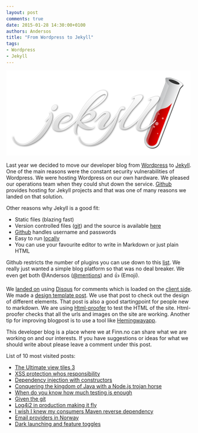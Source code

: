 ```yaml
---
layout: post
comments: true
date: 2015-01-28 14:30:00+0100
authors: Andersos
title: "From Wordpress to Jekyll"
tags:
- Wordpress
- Jekyll
---
```


[![Jekyll](/images/2015-01-28-from-wordpress-to-jekyll/jekyll.png)](http://jekyllrb.com/)

Last year we decided to move our developer blog from [Wordpress](https://wordpress.org/) to [Jekyll](http://jekyllrb.com/). One of the main reasons were the constant security vulnerabilities of Wordpress. We were hosting Wordpress on our own hardware. We pleased our operations team when they could shut down the service. [Github](https://pages.github.com/) provides hosting for Jekyll projects and that was one of many reasons we landed on that solution.

Other reasons why Jekyll is a good fit:
- Static files (blazing fast)
- Version controlled files ([git](http://git-scm.com/)) and the source is available [here](https://github.com/finn-no/tech.finn.no)
- [Github](https://github.com/orgs/finn-no/people) handles username and passwords
- Easy to run [locally](https://github.com/finn-no/tech.finn.no/blob/gh-pages/README.md)
- You can use your favourite editor to write in Markdown or just plain HTML

Github restricts the number of plugins you can use down to this [list](https://pages.github.com/versions/). We really just wanted a simple blog platform so that was no deal breaker. We even get both @Andersos ([@mentions](https://github.com/blog/821)) and :+1: (Emoji).

We [landed on](https://github.com/finn-no/tech.finn.no/issues/1) using [Disqus](https://disqus.com/) for comments which is loaded on the [client side](https://github.com/finn-no/tech.finn.no/blob/gh-pages/_layouts/post.html#L41). We made a [design template post](http://tech.finn.no/2010/01/01/design-template/). We use that post to check out the design of different elements. That post is also a good startingpoint for people new to markdown. We are using [Html-proofer](https://github.com/gjtorikian/html-proofer) to test the HTML of the site. Html-proofer checks that all the urls and images on the site are working. Another tip for improving blogpost is to use a tool like [Hemingwayapp](http://www.hemingwayapp.com/).

This developer blog is a place where we at Finn.no can share what we are working on and our interests. If you have suggestions or ideas for what we should write about please leave a comment under this post.

List of 10 most visited posts:
- [The Ultimate view tiles 3](http://tech.finn.no/2012/07/25/the-ultimate-view-tiles-3/)
- [XSS protection whos responsibility](http://tech.finn.no/2011/04/08/xss-protection-whos-responsibility/)
- [Dependency injection with constructors](http://tech.finn.no/2011/05/13/dependency-injection-with-constructors/)
- [Conquering the kingdom of Java with a Node.js trojan horse](http://tech.finn.no/2014/06/06/conquering-the-kingdom-of-java-with-a-nodejs-trojan-horse/)
- [When do you know how much testing is enough](http://tech.finn.no/2012/05/21/when-do-you-know-how-much-testing-is-enough/)
- [Given the git](http://tech.finn.no/2013/03/20/given-the-git/)
- [Log4j2 in production making it fly](http://tech.finn.no/2014/07/01/log4j2-in-production-making-it-fly/)
- [I wish I knew my consumers Maven reverse dependency](http://tech.finn.no/2013/01/31/i-wish-i-knew-my-consumers-maven-reverse-dependency/)
- [Email providers in Norway](http://tech.finn.no/2014/11/21/email-providers-in-norway/)
- [Dark launching and feature toggles](http://tech.finn.no/2013/06/20/dark-launching-and-feature-toggles/)